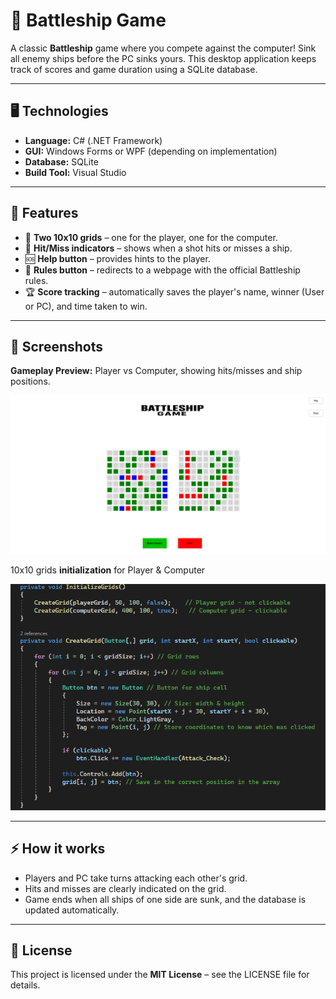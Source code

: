 # 🎯 Battleship Game

A classic **Battleship** game where you compete against the computer! Sink all enemy ships before the PC sinks yours. This desktop application keeps track of scores and game duration using a SQLite database.

---

## 🖥️ Technologies

- **Language:** C# (.NET Framework)  
- **GUI:** Windows Forms or WPF (depending on implementation)  
- **Database:** SQLite  
- **Build Tool:** Visual Studio  

---

## 🚀 Features

- 🎲 **Two 10x10 grids** – one for the player, one for the computer.  
- 🎯 **Hit/Miss indicators** – shows when a shot hits or misses a ship.  
- 🆘 **Help button** – provides hints to the player.  
- 📜 **Rules button** – redirects to a webpage with the official Battleship rules.  
- 🏆 **Score tracking** – automatically saves the player's name, winner (User or PC), and time taken to win.

---

## 📸 Screenshots

**Gameplay Preview:** Player vs Computer, showing hits/misses and ship positions.

![App Screenshot](assets/BattleShipApp.png)

10x10 grids **initialization** for Player & Computer

![App Screenshot](assets/Grid_Initialization.png)

---

## ⚡ How it works

- Players and PC take turns attacking each other's grid.  
- Hits and misses are clearly indicated on the grid.  
- Game ends when all ships of one side are sunk, and the database is updated automatically.

---

## 📝 License

This project is licensed under the **MIT License** – see the LICENSE file for details.
